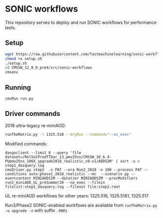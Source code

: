 # SONIC workflows

This repository serves to deploy and run SONIC workflows for performance tests.

## Setup
```bash
wget https://raw.githubusercontent.com/fastmachinelearning/sonic-workflows/master/setup.sh
chmod +x setup.sh
./setup.sh
cd CMSSW_12_0_0_pre4/src/sonic-workflows
cmsenv
```

## Running
```bash
cmsRun run.py
```

## Driver commands

2018 ultra-legacy re-miniAOD:
```bash
runTheMatrix.py -l 1325.518 --dryRun --command="--no_exec"
```

Modified commands:
```
dasgoclient --limit 0 --query 'file dataset=/RelValProdTTbar_13_pmx25ns/CMSSW_10_6_4-PUpmx25ns_106X_upgrade2018_realistic_v9-v1/AODSIM' | sort -u > step1_dasquery.log
cmsDriver.py step2  -s PAT --era Run2_2018 -n 100 --process PAT --conditions auto:phase1_2018_realistic --mc  --scenario pp --eventcontent MINIAODSIM --datatier MINIAODSIM --procModifiers run2_miniAOD_UL_preSummer20 --no_exec --filein filelist:step1_dasquery.log --fileout file:step2.root
```

UL re-miniAOD workflows for other years: 1325.516, 1325.5161, 1325.517

Run3/Phase2 SONIC-enabled workflows are available from `runTheMatrix.py -w upgrade -n` with suffix `.9001`
